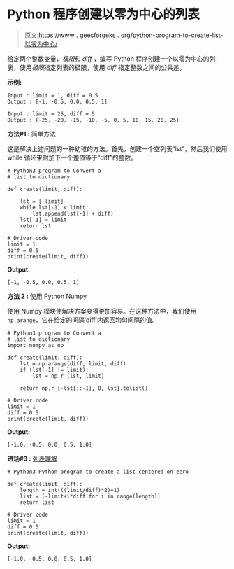 # Python 程序创建以零为中心的列表

> 原文:[https://www . geesforgeks . org/python-program-to-create-list-以零为中心/](https://www.geeksforgeeks.org/python-program-to-create-a-list-centered-on-zero/)

给定两个整数变量，*极限*和 *diff* ，编写 Python 程序创建一个以零为中心的列表，使用*极限*指定列表的极限，使用 *diff* 指定整数之间的公共差。

**示例:**

```
Input : limit = 1, diff = 0.5
Output : [-1, -0.5, 0.0, 0.5, 1]

Input : limit = 25, diff = 5
Output : [-25, -20, -15, -10, -5, 0, 5, 10, 15, 20, 25]

```

**方法#1 :** 简单方法

这是解决上述问题的一种幼稚的方法。首先，创建一个空列表“lst”，然后我们使用 while 循环来附加下一个差值等于“diff”的整数。

```
# Python3 program to Convert a 
# list to dictionary

def create(limit, diff):

    lst = [-limit]
    while lst[-1] < limit:
        lst.append(lst[-1] + diff)
    lst[-1] = limit
    return lst

# Driver code
limit = 1
diff = 0.5
print(create(limit, diff))
```

**Output:**

```
[-1, -0.5, 0.0, 0.5, 1]

```

**方法 2 :** 使用 Python Numpy

使用 Numpy 模块使解决方案变得更加容易。在这种方法中，我们使用`np.arange`，它在给定的间隔‘diff’内返回均匀间隔的值。

```
# Python3 program to Convert a 
# list to dictionary
import numpy as np

def create(limit, diff):
    lst = np.arange(diff, limit, diff)
    if (lst[-1] != limit):
        lst = np.r_[lst, limit]

    return np.r_[-lst[::-1], 0, lst].tolist()

# Driver code
limit = 1
diff = 0.5
print(create(limit, diff))
```

**Output:**

```
[-1.0, -0.5, 0.0, 0.5, 1.0]

```

**进场#3 :** [列表理解](https://www.geeksforgeeks.org/python-list-comprehension-and-slicing/)

```
# Python3 Python program to create a list centered on zero

def create(limit, diff):
    length = int(((limit/diff)*2)+1)    
    list = [-limit+i*diff for i in range(length)]
    return list  

# Driver code
limit = 1
diff = 0.5
print(create(limit, diff))
```

**Output:**

```
[-1.0, -0.5, 0.0, 0.5, 1.0]

```